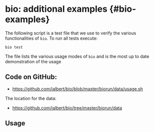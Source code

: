 # bio: additional examples {#bio-examples}

The following script is a test file that we use to verify the various functionalities of `bio`. To run all tests execute:

    bio test

The file lists the various usage modes of `bio` and is the most up to date demonstration of the usage

## Code on GitHub:

* https://github.com/ialbert/bio/blob/master/biorun/data/usage.sh

The location for the data:

* https://github.com/ialbert/bio/tree/master/biorun/data

## Usage

```{bash, eval=FALSE, code=readLines("../biorun/data/usage.sh")}
```


